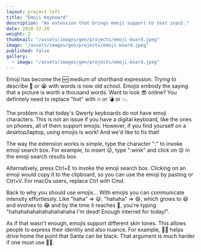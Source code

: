 ```yaml
---
layout: project-left
title: "Emoji Keyboard"
description: "An extension that brings emoji support to text input."
date: 2018-12-20
weight: 2
thumbnail: "/assets/images/gen/projects/emoji-board.jpeg"
image: "/assets/images/gen/projects/emoji-board.jpeg"
published: false
gallery:
  - image: "/assets/images/gen/projects/emoji-board.jpeg"
---
```


Emoji has become the 🆕 medium of shorthand expression. Trying to describe 🤯 or 😭 with words is now old school. Emojis embody the saying that a picture is worth a thousand words. Want to look 😎 online? You definitely need to replace "hot" with 🔥 or 💣 or 💥.

The problem is that today's Qwerty keyboards do not have emoji characters. This is not an issue if you have a digital keyboard, like the ones on phones, all of them support emojis. However, if you find yourself on a desktop/laptop, using emojis is work! And we'd like to fix that!

The way the extension works is simple, type the character ":" to invoke emoji search box. For example, to insert 😜, type ":wink" and click on 😜 in the emoji search results box.

Alternatively, press Ctrl+E to invoke the emoji search box. Clicking on an emoji would copy it to the clipboard, so you can use the emoji by pasting or Ctrl+V. For macOs users, replace Ctrl with Cmd.


Back to why you should use emojis... With emojis you can communicate intensity effortlessly. Like "haha" => 😃, "hahaha" => 😄, which grows to 😆 and evolves to 😂 and by the time it reaches 🤣, you're typing "hahahahahahahahahahaha I'm dead! Enough internet for today!".

As if that wasn't enough, emojis support different skin tones. This allows people to express their identity and also nuance. For example, 🎅🏿 helps drive home the point that Santa can be black. That argument is much harder if one must use 🎅🏻.   


